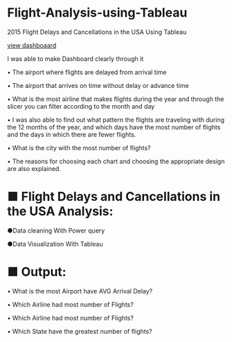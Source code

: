 # Flight-Analysis-using-Tableau
2015 Flight Delays and Cancellations in the USA Using Tableau

[view dashboaard](https://public.tableau.com/views/flight_16617321141490/2015FlightDelaysandCancellations?:language=en-US&:display_count=n&:origin=viz_share_link)


I was able to make Dashboard clearly through it

• The airport where flights are delayed from arrival time

• The airport that arrives on time without delay or advance time

• What is the most airline that makes flights during the year and through the slicer you can filter according to the month and day

• I was also able to find out what pattern the flights are traveling with during the 12 months of the year, and which days have the most number of flights and the days in which there are fewer flights.

• What is the city with the most number of flights?

• The reasons for choosing each chart and choosing the appropriate design are also explained.

# ■ Flight Delays and Cancellations in the USA Analysis:

●Data cleaning With Power query

●Data Visualization With Tableau


# ■ Output:

• What is the most Airport have AVG Arrival Delay?

• Which Airline had most number of Flights?

• Which Airline had most number of Flights?

• Which State have the greatest number of flights?


